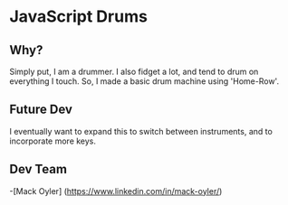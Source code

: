 # JavaScript Drums

## Why?
Simply put, I am a drummer. I also fidget a lot, and tend to drum on everything I touch. So, I made a basic drum machine using 'Home-Row'. 

## Future Dev
I eventually want to expand this to switch between instruments, and to incorporate more keys. 

## Dev Team
-[Mack Oyler] (https://www.linkedin.com/in/mack-oyler/)
